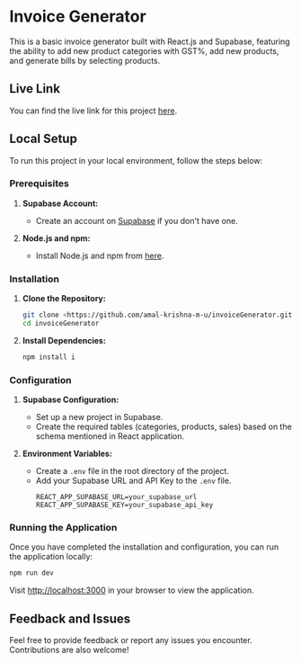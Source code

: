 # Invoice Generator

This is a basic invoice generator built with React.js and Supabase, featuring the ability to add new product categories with GST%, add new products, and generate bills by selecting products.

## Live Link
You can find the live link for this project [here](#).

## Local Setup

To run this project in your local environment, follow the steps below:

### Prerequisites

1. **Supabase Account:**
   - Create an account on [Supabase](https://supabase.io/) if you don't have one.

2. **Node.js and npm:**
   - Install Node.js and npm from [here](https://nodejs.org/).

### Installation

1. **Clone the Repository:**
   ```bash
   git clone <https://github.com/amal-krishna-m-u/invoiceGenerator.git>
   cd invoiceGenerator
   ```

2. **Install Dependencies:**
   ```bash
   npm install i
   ```

### Configuration

1. **Supabase Configuration:**
   - Set up a new project in Supabase.
   - Create the required tables (categories, products, sales) based on the schema mentioned in  React application.

2. **Environment Variables:**
   - Create a `.env` file in the root directory of the project.
   - Add your Supabase URL and API Key to the `.env` file.
     ```env
     REACT_APP_SUPABASE_URL=your_supabase_url
     REACT_APP_SUPABASE_KEY=your_supabase_api_key
     ```

### Running the Application

Once you have completed the installation and configuration, you can run the application locally:

```bash
npm run dev
```

Visit [http://localhost:3000](http://localhost:3000) in your browser to view the application.

## Feedback and Issues

Feel free to provide feedback or report any issues you encounter. Contributions are also welcome!